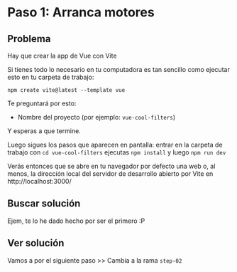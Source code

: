 # Paso 1: Arranca motores

## Problema

Hay que crear la app de Vue con Vite

Si tienes todo lo necesario en tu computadora es tan sencillo como ejecutar esto en tu carpeta de trabajo:

`npm create vite@latest --template vue`

Te preguntará por esto:

- Nombre del proyecto (por ejemplo: `vue-cool-filters`)

Y esperas a que termine.

Luego sigues los pasos que aparecen en pantalla: entrar en la carpeta de trabajo con `cd vue-cool-filters`  ejecutas `npm install` y luego `npm run dev`

Verás entonces que se abre en tu navegador por defecto una web o, al menos, la dirección local del servidor de desarrollo abierto por Vite en 
http://localhost:3000/


## Buscar solución

Ejem, te lo he dado hecho por ser el primero :P

## Ver solución

Vamos a por el siguiente paso >> Cambia a la rama `step-02`